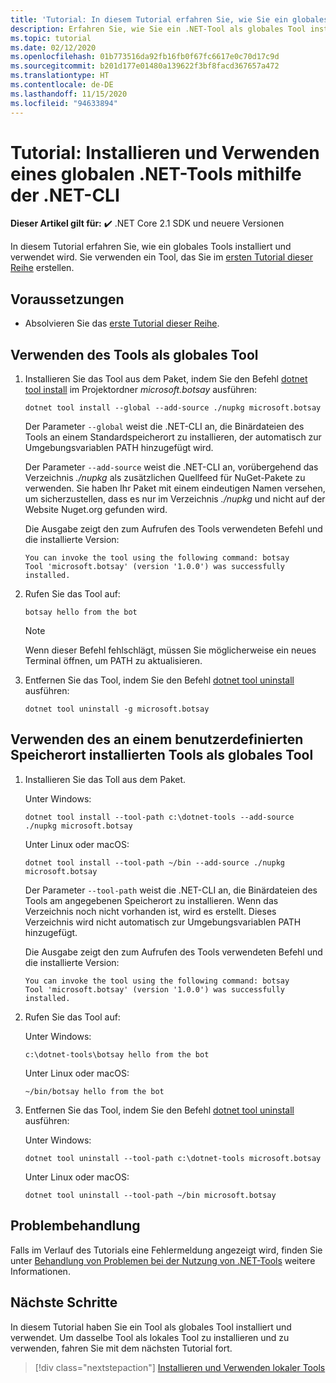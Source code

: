 ```yaml
---
title: 'Tutorial: In diesem Tutorial erfahren Sie, wie Sie ein globales .NET-Tool installieren und verwenden.'
description: Erfahren Sie, wie Sie ein .NET-Tool als globales Tool installieren und verwenden.
ms.topic: tutorial
ms.date: 02/12/2020
ms.openlocfilehash: 01b773516da92fb16fb0f67fc6617e0c70d17c9d
ms.sourcegitcommit: b201d177e01480a139622f3bf8facd367657a472
ms.translationtype: HT
ms.contentlocale: de-DE
ms.lasthandoff: 11/15/2020
ms.locfileid: "94633894"
---
```

# <a name="tutorial-install-and-use-a-net-global-tool-using-the-net-cli"></a>Tutorial: Installieren und Verwenden eines globalen .NET-Tools mithilfe der .NET-CLI

**Dieser Artikel gilt für:** ✔️ .NET Core 2.1 SDK und neuere Versionen

In diesem Tutorial erfahren Sie, wie ein globales Tools installiert und verwendet wird. Sie verwenden ein Tool, das Sie im [ersten Tutorial dieser Reihe](global-tools-how-to-create.md) erstellen.

## <a name="prerequisites"></a>Voraussetzungen

* Absolvieren Sie das [erste Tutorial dieser Reihe](global-tools-how-to-create.md).

## <a name="use-the-tool-as-a-global-tool"></a>Verwenden des Tools als globales Tool

1. Installieren Sie das Tool aus dem Paket, indem Sie den Befehl [dotnet tool install](dotnet-tool-install.md) im Projektordner *microsoft.botsay* ausführen:

   ```dotnetcli
   dotnet tool install --global --add-source ./nupkg microsoft.botsay
   ```

   Der Parameter `--global` weist die .NET-CLI an, die Binärdateien des Tools an einem Standardspeicherort zu installieren, der automatisch zur Umgebungsvariablen PATH hinzugefügt wird.

   Der Parameter `--add-source` weist die .NET-CLI an, vorübergehend das Verzeichnis *./nupkg* als zusätzlichen Quellfeed für NuGet-Pakete zu verwenden. Sie haben Ihr Paket mit einem eindeutigen Namen versehen, um sicherzustellen, dass es nur im Verzeichnis *./nupkg* und nicht auf der Website Nuget.org gefunden wird.

   Die Ausgabe zeigt den zum Aufrufen des Tools verwendeten Befehl und die installierte Version:

   ```console
   You can invoke the tool using the following command: botsay
   Tool 'microsoft.botsay' (version '1.0.0') was successfully installed.
   ```

1. Rufen Sie das Tool auf:

   ```console
   botsay hello from the bot
   ```

   > [!NOTE]
   > Wenn dieser Befehl fehlschlägt, müssen Sie möglicherweise ein neues Terminal öffnen, um PATH zu aktualisieren.

1. Entfernen Sie das Tool, indem Sie den Befehl [dotnet tool uninstall](dotnet-tool-uninstall.md) ausführen:

   ```dotnetcli
   dotnet tool uninstall -g microsoft.botsay
   ```

## <a name="use-the-tool-as-a-global-tool-installed-in-a-custom-location"></a>Verwenden des an einem benutzerdefinierten Speicherort installierten Tools als globales Tool

1. Installieren Sie das Toll aus dem Paket.

   Unter Windows:

   ```dotnetcli
   dotnet tool install --tool-path c:\dotnet-tools --add-source ./nupkg microsoft.botsay
   ```

   Unter Linux oder macOS:

   ```dotnetcli
   dotnet tool install --tool-path ~/bin --add-source ./nupkg microsoft.botsay
   ```

   Der Parameter `--tool-path` weist die .NET-CLI an, die Binärdateien des Tools am angegebenen Speicherort zu installieren. Wenn das Verzeichnis noch nicht vorhanden ist, wird es erstellt. Dieses Verzeichnis wird nicht automatisch zur Umgebungsvariablen PATH hinzugefügt.

   Die Ausgabe zeigt den zum Aufrufen des Tools verwendeten Befehl und die installierte Version:

   ```console
   You can invoke the tool using the following command: botsay
   Tool 'microsoft.botsay' (version '1.0.0') was successfully installed.
   ```

1. Rufen Sie das Tool auf:

   Unter Windows:

   ```console
   c:\dotnet-tools\botsay hello from the bot
   ```

   Unter Linux oder macOS:

   ```console
   ~/bin/botsay hello from the bot
   ```

1. Entfernen Sie das Tool, indem Sie den Befehl [dotnet tool uninstall](dotnet-tool-uninstall.md) ausführen:

   Unter Windows:

   ```dotnetcli
   dotnet tool uninstall --tool-path c:\dotnet-tools microsoft.botsay
   ```

   Unter Linux oder macOS:

   ```dotnetcli
   dotnet tool uninstall --tool-path ~/bin microsoft.botsay
   ```

## <a name="troubleshoot"></a>Problembehandlung

Falls im Verlauf des Tutorials eine Fehlermeldung angezeigt wird, finden Sie unter [Behandlung von Problemen bei der Nutzung von .NET-Tools](troubleshoot-usage-issues.md) weitere Informationen.

## <a name="next-steps"></a>Nächste Schritte

In diesem Tutorial haben Sie ein Tool als globales Tool installiert und verwendet. Um dasselbe Tool als lokales Tool zu installieren und zu verwenden, fahren Sie mit dem nächsten Tutorial fort.

> [!div class="nextstepaction"]
> [Installieren und Verwenden lokaler Tools](local-tools-how-to-use.md)
